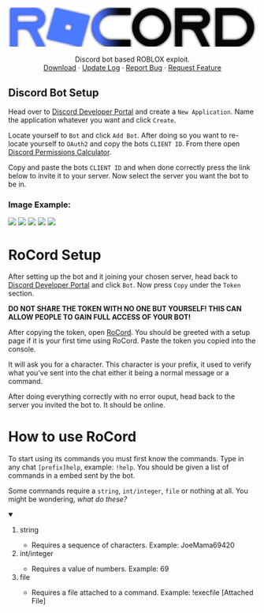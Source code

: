 <p align="center">
  <a href="https://github.com/othneildrew/Best-README-Template">
    <img src="https://raw.githubusercontent.com/Shade-Productions/RoCord/main/Config/RoCordText.png" alt="Logo">
  </a>

  <p align="center">
    Discord bot based ROBLOX exploit.
    <br />
    <a href="https://github.com/Shade-Productions/RoCord/raw/main/Download/RoCord.exe">Download</a>
    ·
    <a href="https://github.com/Shade-Productions/RoCord/blob/main/Download/Update.md">Update Log</a>
    ·
    <a href="https://github.com/Shade-Productions/RoCord/issues">Report Bug</a>
    ·
    <a href="https://github.com/Shade-Productions/RoCord/issues">Request Feature</a>
  </p>
</p>

## Discord Bot Setup
Head over to [Discord Developer Portal](https://discord.com/developers/applications) and create a `New Application`. Name the application whatever you want and click `Create`. 

Locate yourself to `Bot` and click `Add Bot`. After doing so you want to re-locate yourself to `OAuth2` and copy the bots `CLIENT ID`. From there open [Discord Permissions Calculator](https://discordapi.com/permissions.html). 

Copy and paste the bots `CLIENT ID` and when done correctly press the link below to invite it to your server. Now select the server you want the bot to be in.

### Image Example:
<img src=https://cdn.discordapp.com/attachments/901493096834019409/917102128240140328/xpVcf2hk.png>
<img src=https://cdn.discordapp.com/attachments/901493096834019409/917102445639901214/unknown.png>
<img src=https://cdn.discordapp.com/attachments/901493096834019409/917102869906350130/vZDPDxmZ.png>
<img src=https://cdn.discordapp.com/attachments/901493096834019409/917104383911690260/fK6KRlY3.png>
<img src=https://cdn.discordapp.com/attachments/901493096834019409/917105640147681330/KWCwxDrV.png>

# RoCord Setup
After setting up the bot and it joining your chosen server, head back to [Discord Developer Portal](https://discord.com/developers/applications) and click `Bot`. Now press `Copy` under the `Token` section. 

**DO NOT SHARE THE TOKEN WITH NO ONE BUT YOURSELF! THIS CAN ALLOW PEOPLE TO GAIN FULL ACCESS OF YOUR BOT!** 

After copying the token, open [RoCord](https://github.com/Shade-Productions/RoCord/raw/main/Download/RoCord.exe). You should be greeted with a setup page if it is your first time using RoCord. Paste the token you copied into the console.

It will ask you for a character. This character is your prefix, it used to verify what you've sent into the chat either it being a normal message or a command.

After doing everything correctly with no error ouput, head back to the server you invited the bot to. It should be online.

# How to use RoCord
To start using its commands you must first know the commands. Type in any chat `[prefix]help`, example: `!help`. You should be given a list of commands in a embed sent by the bot.

Some commands require a `string`, `int/integer`, `file` or nothing at all. You might be wondering, *what do these?*

<details open="open">
  <summary></summary>
    <ol>
      <li><a>string</a></li>
          <ul><li><a>Requires a sequence of characters. Example: JoeMama69420</a></li></ul>
      <li><a>int/integer</a></li>
          <ul><li><a>Requires a value of numbers. Example: 69</a></li></ul>
      <li><a>file</a></li>
          <ul><li><a>Requires a file attached to a command. Example: !execfile [Attached File]</a></li></ul>
    </ol>
</details>
